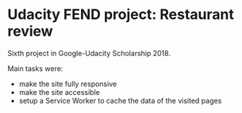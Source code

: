 # Udacity FEND project: Restaurant review

Sixth project in Google-Udacity Scholarship 2018.

Main tasks were:

- make the site fully responsive
- make the site accessible
- setup a Service Worker to cache the data of the visited pages
